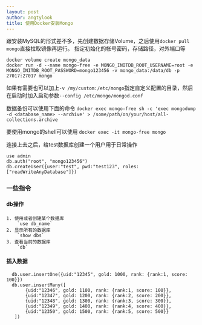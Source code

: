 ```yaml
---
layout: post
author: angtylook
title: 使用Docker安装Mongo
---
```


跟安装MySQL的形式差不多，先创建数据存储Volume，之后使用`docker pull mongo`直接拉取镜像再运行。
指定初始化的帐号密码，存储路径，对外端口等
```shell
docker volume create mongo_data
docker run -d --name mongo-free -e MONGO_INITDB_ROOT_USERNAME=root -e MONGO_INITDB_ROOT_PASSWORD=mongo123456 -v mongo_data:/data/db -p 27017:27017 mongo
```
如果有需要也可以加上`-v /my/custom:/etc/mongo`指定自定义配置的目录，然后在启动时加入启动参数`--config /etc/mongo/mongod.conf`

数据备份可以使用下面的命令
`docker exec mongo-free sh -c 'exec mongodump -d <database_name> --archive' > /some/path/on/your/host/all-collections.archive`

要使用mongo的shell可以使用
`docker exec -it mongo-free mongo`

连接上去之后，给test数据库创建一个用户用于日常操作
```
use admin
db.auth("root", "mongo123456")
db.createUser({user:"test", pwd:"test123", roles: ["readWriteAnyDatabase"]})
```

### 一些指令
#### db操作
    1. 使用或者创建某个数据库
        `use db_name`
    2. 显示所有的数据库
        `show dbs`
    3. 查看当前的数据库
        `db`
#### 插入数据
 ```
   db.user.insertOne({uid:"12345", gold: 1000, rank: {rank:1, score: 100}})
   db.user.insertMany([
        {uid:"12346", gold: 1100, rank: {rank:1, score: 100}},
        {uid:"12347", gold: 1200, rank: {rank:2, score: 200}},
        {uid:"12348", gold: 1300, rank: {rank:3, score: 300}},
        {uid:"12349", gold: 1400, rank: {rank:4, score: 400}},
        {uid:"12350", gold: 1500, rank: {rank:5, score: 500}}
    ])
   ```